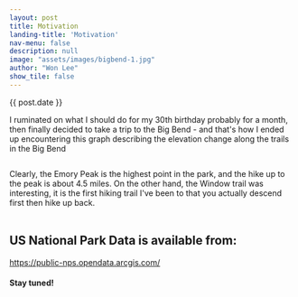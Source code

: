 ```yaml
---
layout: post
title: Motivation
landing-title: 'Motivation'
nav-menu: false
description: null
image: "assets/images/bigbend-1.jpg"
author: "Won Lee"
show_tile: false
---
```


<p>{{ post.date }}</p>
<!-- Main -->
<div id="main" class="alt">

<!-- One -->
<section id="one">
	<div class="inner">
    <p>I ruminated on what I should do for my 30th birthday probably for a month, then finally decided to take a trip to the Big Bend - and that's how I ended up encountering this graph describing the elevation change along the trails in the Big Bend <br /> </p>
    <span class="image fit"><img src="{% link assets/images/bigbend-3.jpg %}" alt="" /></span>
	<p>Clearly, the Emory Peak is the highest point in the park, and the hike up to the peak is about 4.5 miles. 
    On the other hand, the Window trail was interesting, it is the first hiking trail I've been to that you actually descend first then hike up back. <br />
      <br /></p>
    <h2>US National Park Data is available from: </h2>
    <p><a href="https://public-nps.opendata.arcgis.com/">https://public-nps.opendata.arcgis.com/ </a> <br />
    <h4>Stay tuned!</h4> </p>